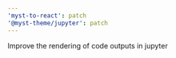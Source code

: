 ```yaml
---
'myst-to-react': patch
'@myst-theme/jupyter': patch
---
```


Improve the rendering of code outputs in jupyter
